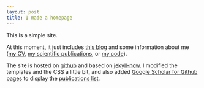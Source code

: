 ```yaml
---
layout: post
title: I made a homepage
---
```


This is a simple site.

At this moment, it just includes
[this blog](/blog)
and some information about me
([my CV](/cv-jgl.pdf),
[my scientific publications](/publications), or
[my code](https://github.com/yiyus)).

The site is hosted on
[github](https://github.com/yiyus/yiyus.github.io)
and based on
[jekyll-now](https://github.com/barryclark/jekyll-now).
I modified the templates and the CSS a little bit,
and also added
[Google Scholar for Github pages](https://cmccomb.com/google-scholar-for-github-pages/)
to display the 
[publications list](/publications).
